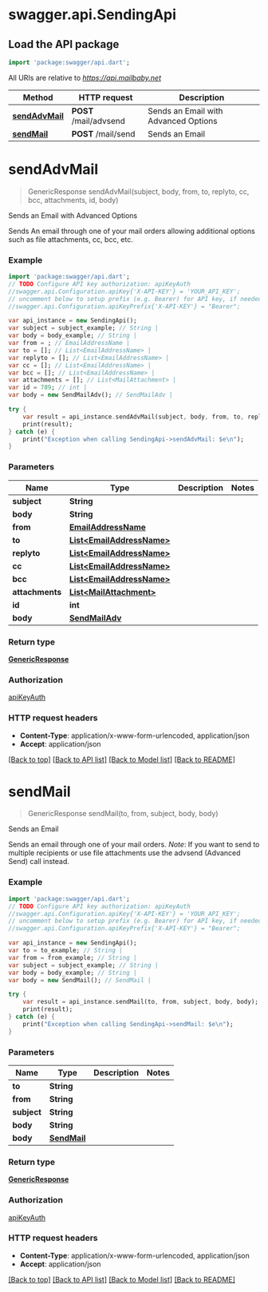 # swagger.api.SendingApi

## Load the API package
```dart
import 'package:swagger/api.dart';
```

All URIs are relative to *https://api.mailbaby.net*

Method | HTTP request | Description
------------- | ------------- | -------------
[**sendAdvMail**](SendingApi.md#sendAdvMail) | **POST** /mail/advsend | Sends an Email with Advanced Options
[**sendMail**](SendingApi.md#sendMail) | **POST** /mail/send | Sends an Email

# **sendAdvMail**
> GenericResponse sendAdvMail(subject, body, from, to, replyto, cc, bcc, attachments, id, body)

Sends an Email with Advanced Options

Sends An email through one of your mail orders allowing additional options such as file attachments, cc, bcc, etc.

### Example
```dart
import 'package:swagger/api.dart';
// TODO Configure API key authorization: apiKeyAuth
//swagger.api.Configuration.apiKey{'X-API-KEY'} = 'YOUR_API_KEY';
// uncomment below to setup prefix (e.g. Bearer) for API key, if needed
//swagger.api.Configuration.apiKeyPrefix{'X-API-KEY'} = "Bearer";

var api_instance = new SendingApi();
var subject = subject_example; // String | 
var body = body_example; // String | 
var from = ; // EmailAddressName | 
var to = []; // List<EmailAddressName> | 
var replyto = []; // List<EmailAddressName> | 
var cc = []; // List<EmailAddressName> | 
var bcc = []; // List<EmailAddressName> | 
var attachments = []; // List<MailAttachment> | 
var id = 789; // int | 
var body = new SendMailAdv(); // SendMailAdv | 

try {
    var result = api_instance.sendAdvMail(subject, body, from, to, replyto, cc, bcc, attachments, id, body);
    print(result);
} catch (e) {
    print("Exception when calling SendingApi->sendAdvMail: $e\n");
}
```

### Parameters

Name | Type | Description  | Notes
------------- | ------------- | ------------- | -------------
 **subject** | **String**|  | 
 **body** | **String**|  | 
 **from** | [**EmailAddressName**](.md)|  | 
 **to** | [**List&lt;EmailAddressName&gt;**](EmailAddressName.md)|  | 
 **replyto** | [**List&lt;EmailAddressName&gt;**](EmailAddressName.md)|  | 
 **cc** | [**List&lt;EmailAddressName&gt;**](EmailAddressName.md)|  | 
 **bcc** | [**List&lt;EmailAddressName&gt;**](EmailAddressName.md)|  | 
 **attachments** | [**List&lt;MailAttachment&gt;**](MailAttachment.md)|  | 
 **id** | **int**|  | 
 **body** | [**SendMailAdv**](SendMailAdv.md)|  | 

### Return type

[**GenericResponse**](GenericResponse.md)

### Authorization

[apiKeyAuth](../README.md#apiKeyAuth)

### HTTP request headers

 - **Content-Type**: application/x-www-form-urlencoded, application/json
 - **Accept**: application/json

[[Back to top]](#) [[Back to API list]](../README.md#documentation-for-api-endpoints) [[Back to Model list]](../README.md#documentation-for-models) [[Back to README]](../README.md)

# **sendMail**
> GenericResponse sendMail(to, from, subject, body, body)

Sends an Email

Sends an email through one of your mail orders.  *Note*: If you want to send to multiple recipients or use file attachments use the advsend (Advanced Send) call instead. 

### Example
```dart
import 'package:swagger/api.dart';
// TODO Configure API key authorization: apiKeyAuth
//swagger.api.Configuration.apiKey{'X-API-KEY'} = 'YOUR_API_KEY';
// uncomment below to setup prefix (e.g. Bearer) for API key, if needed
//swagger.api.Configuration.apiKeyPrefix{'X-API-KEY'} = "Bearer";

var api_instance = new SendingApi();
var to = to_example; // String | 
var from = from_example; // String | 
var subject = subject_example; // String | 
var body = body_example; // String | 
var body = new SendMail(); // SendMail | 

try {
    var result = api_instance.sendMail(to, from, subject, body, body);
    print(result);
} catch (e) {
    print("Exception when calling SendingApi->sendMail: $e\n");
}
```

### Parameters

Name | Type | Description  | Notes
------------- | ------------- | ------------- | -------------
 **to** | **String**|  | 
 **from** | **String**|  | 
 **subject** | **String**|  | 
 **body** | **String**|  | 
 **body** | [**SendMail**](SendMail.md)|  | 

### Return type

[**GenericResponse**](GenericResponse.md)

### Authorization

[apiKeyAuth](../README.md#apiKeyAuth)

### HTTP request headers

 - **Content-Type**: application/x-www-form-urlencoded, application/json
 - **Accept**: application/json

[[Back to top]](#) [[Back to API list]](../README.md#documentation-for-api-endpoints) [[Back to Model list]](../README.md#documentation-for-models) [[Back to README]](../README.md)

